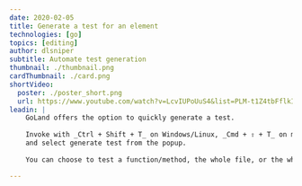```yaml
---
date: 2020-02-05
title: Generate a test for an element
technologies: [go]
topics: [editing]
author: dlsniper
subtitle: Automate test generation
thumbnail: ./thumbnail.png
cardThumbnail: ./card.png
shortVideo:
  poster: ./poster_short.png
  url: https://www.youtube.com/watch?v=LcvIUPoUuS4&list=PLM-t1Z4tbFflkIOaap4P-BV30ZrZwrDld&index=5
leadin: |
    GoLand offers the option to quickly generate a test.
    
    Invoke with _Ctrl + Shift + T_ on Windows/Linux, _Cmd + ⇧ + T_ on macOS,
    and select generate test from the popup.
    
    You can choose to test a function/method, the whole file, or the whole package.

---
```

